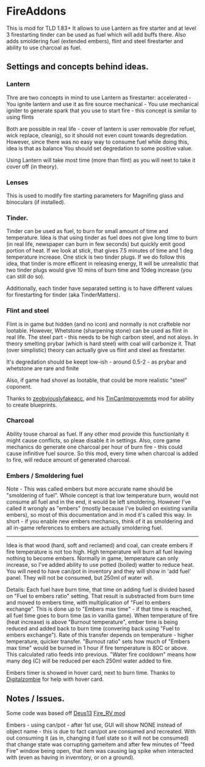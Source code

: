 # FireAddons

This is mod for TLD 1.83+ 
It allows to use Lantern as fire starter and at level 3 firestarting tinder can be used as fuel which will add buffs there.
Also adds smoldering fuel (extended embers), flint and steel firestarter and ability to use charcoal as fuel.

## Settings and concepts behind ideas.

### Lantern

Thre are two concepts in mind to use Lantern as firestarter:
accelerated - You ignite lantern and use it as fire source
mechanical - You use mechanical igniter to generate spark that you use to start fire - this concept is similar to using flints

Both are possible in real life - cover of lantern is user removable (for refuel, wick replace, cleanig), so it should not even count towards degredation. 
However, since there was no easy way to consume fuel while doing this, idea is that as balance You should set degredation to some positive value.

Using Lantern will take most time (more than flint) as you will neet to take it cover off (in theory).

### Lenses

This is used to modify fire starting parameters for Magnifing glass and binoculars (if installed).

### Tinder.

Tinder can be used as fuel, to burn for small amount of time and temperature.
Idea is that using tinder as fuel does not give long time to burn (in real life, newspaper can burn in few seconds) but quickly emit good portion of heat.
If we look at stick, that gives 7.5 minutes of time and 1 deg temperature increase. One stick is two tinder plugs. If we do follow this idea, that tinder is more efficent in releasing energy, It will be unrealistic that two tinder plugs would give 10 mins of burn time and 10deg increase (you can still do so).

Additionally, each tinder have separated setting is to have different values for firestarting for tinder (aka TinderMatters).

### Flint and steel

Flint is in game but hidden (and no icon) and normally is not crafteble nor lootable.
However, Whetstone (sharpening stone) can be used as flint in real life.
The steel part - this needs to be high carbon steel, and not aloys. In theory smelting prybar (which is hard steel) with coal will carbonize it.
That (over simplistic) theory can actually give us flint and steel as firestarter.

It's degredation should be keept low-ish - around 0.5-2 - as prybar and whetstone are rare and finite

Also, if game had shovel as lootable, that could be more realistic "steel" coponent.

Thanks to [zeobviouslyfakeacc](https://github.com/zeobviouslyfakeacc/), and his [TinCanImprovemnts](https://github.com/zeobviouslyfakeacc/TinCanImprovements) mod for ability to create blueprints.

### Charcoal

Ability touse charoal as fuel. If any other mod provide this functionlaity it might cause conflicts, so pleae disable it in settings.
Also, core game mechanics do generate one charcoal per hour of burn fire - this could cause infinitive fuel source. So this mod, every time when charcoal is added to fire, will reduce amount of generated charcoal.

### Embers / Smoldering fuel

Note - This was called embers but more accurate name should be "smoldering of fuel". Whole concept is that low temperature burn, would not consume all fuel and in the end, it would be left smoldering. However I've called it wrongly as "embers" (mostly because I've builed on existing vanilla embers), so most of this documentation and in mod it's called this way.
In short - if you enable new embers mechanics, think of it as smoldering and all in-game references to embers are actually smoldering fuel.

---

Idea is that wood (hard, soft and reclamed) and coal, can create embers if fire temperature is not too high. High temperature will burn all fuel leaving nothing to become embers.
Normally in game, temperature can only increase, so I've added ability to use potted (boiled) watter to reduce heat. You will need to have can/pot in inventory and they will show in 'add fuel' panel. They will not be consumed, but 250ml of water will.

Details:
Each fuel have burn time, that time on adding fuel is divided based on "Fuel to embers ratio" setting. That result is substracted from burn time and moved to embers time, with multiplication of "Fuel to embers exchange". This is done up to "Embers max time" - if that time is reached, all fuel time goes to burn time (as in vanilla game).
When temperature of fire (heat increase) is above "Burnout temperature", ember time is being reduced and added back to burn time (convering back using "Fuel to embers exchange"). Rate of this transfer depends on temperature - higher temperature, quicker transfer.
"Burnout ratio" sets how much of "Embers max time" would be burned in 1 hour if fire temperature is 80C or above. This calculated ratio feeds into previous.
"Water fire cooldown" means how many deg (C) will be reduced per each 250ml water added to fire.

Embers timer is showed in hover card, next to burn time.
Thanks to [Digitalzombie](https://github.com/DigitalzombieTLD) for help with hover card.

## Notes / Issues.
Some code was based off [Deus13](https://github.com/Deus13/) [Fire_RV mod](https://github.com/Deus13/Fire_RV)

Embers - using can/pot - after 1st use, GUI will show NONE instead of object name - this is due to fact can/pot are consumed and recreated.
With out consuming it (as in, changing it fuel state so it will not be consumed) that change state was corrupting gameitem and after few minutes of "feed Fire" window being open, that item was causing lag spike when interacted with (even as having in inverntory, or on a ground).
